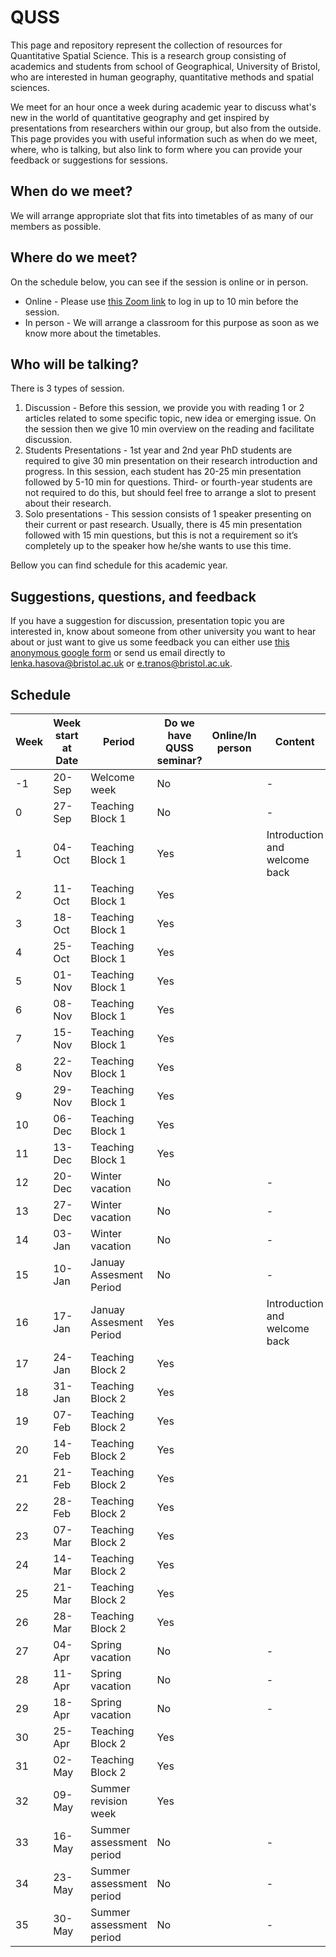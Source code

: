 # QUSS

This page and repository represent the collection of resources for Quantitative Spatial Science. This is a research group consisting of academics and students from school of Geographical, University of Bristol, who are interested in human geography, quantitative methods and spatial sciences.

We meet for an hour once a week during academic year to discuss what's new in the world of quantitative geography and get inspired by presentations from researchers within our group, but also from the outside. This page provides you with useful information such as when do we meet, where, who is talking, but also link to form where you can provide your feedback or suggestions for sessions.

## When do we meet?
We will arrange appropriate slot that fits into timetables of as many of our members as possible. 

## Where do we meet?
On the schedule below, you can see if the session is online or in person.

* Online - Please use [this Zoom link](https://bristol-ac-uk.zoom.us/j/97858763043?pwd=bVp6RmRTN1J0UE00M1NLcGpLWkFFQT09
) to log in up to 10 min before the session.
* In person - We will arrange a classroom for this purpose as soon as we know more about the timetables.

## Who will be talking?

There is 3 types of session.

1. Discussion - Before this session, we provide you with reading 1 or 2 articles related to some specific topic, new idea or emerging issue. On the session then we give 10 min overview on the reading and facilitate discussion.
2. Students Presentations - 1st year and 2nd year PhD students are required to give 30 min presentation on their research introduction and progress. In this session, each student has 20-25 min presentation followed by 5-10 min for questions. Third- or fourth-year students are not required to do this, but should feel free to arrange a slot to present about their research.
3. Solo presentations - This session consists of 1 speaker presenting on their current or past research. Usually, there is 45 min presentation followed with 15 min questions, but this is not a requirement so it’s completely up to the speaker how he/she wants to use this time.

Bellow you can find schedule for this academic year.

## Suggestions, questions, and feedback

If you have a suggestion for discussion, presentation topic you are interested in, know about someone from other university you want to hear about or just want to give us some feedback you can either use [this anonymous google form](https://forms.gle/kSDZTf6AUpANTF9U9) or send us email directly to lenka.hasova@bristol.ac.uk or e.tranos@bristol.ac.uk.


## Schedule

| Week  | Week start at Date | Period                   | Do we have QUSS seminar? | Online/In person | Content                       | QUSS Beers |
|-------|--------------------|--------------------------|--------------------------|------------------|-------------------------------|------------|
| -1    | 20-Sep             | Welcome week             | No                       |                  | -                             |            |
| 0     | 27-Sep             | Teaching Block 1         | No                       |                  | -                             |            |
| 1     | 04-Oct             | Teaching Block 1         | Yes                      |                  | Introduction and welcome back |            |
| 2     | 11-Oct             | Teaching Block 1         | Yes                      |                  |                               |            |
| 3     | 18-Oct             | Teaching Block 1         | Yes                      |                  |                               |            |
| 4     | 25-Oct             | Teaching Block 1         | Yes                      |                  |                               |            |
| 5     | 01-Nov             | Teaching Block 1         | Yes                      |                  |                               |            |
| 6     | 08-Nov             | Teaching Block 1         | Yes                      |                  |                               |            |
| 7     | 15-Nov             | Teaching Block 1         | Yes                      |                  |                               |            |
| 8     | 22-Nov             | Teaching Block 1         | Yes                      |                  |                               |            |
| 9     | 29-Nov             | Teaching Block 1         | Yes                      |                  |                               |            |
| 10    | 06-Dec             | Teaching Block 1         | Yes                      |                  |                               |            |
| 11    | 13-Dec             | Teaching Block 1         | Yes                      |                  |                               |            |
| 12    | 20-Dec             | Winter vacation          | No                       |                  | -                             |            |
| 13    | 27-Dec             | Winter vacation          | No                       |                  | -                             |            |
| 14    | 03-Jan             | Winter vacation          | No                       |                  | -                             |            |
| 15    | 10-Jan             | Januay Assesment Period  | No                       |                  | -                             |            |
| 16    | 17-Jan             | Januay Assesment Period  | Yes                      |                  | Introduction and welcome back |            |
| 17    | 24-Jan             | Teaching Block 2         | Yes                      |                  |                               |            |
| 18    | 31-Jan             | Teaching Block 2         | Yes                      |                  |                               |            |
| 19    | 07-Feb             | Teaching Block 2         | Yes                      |                  |                               |            |
| 20    | 14-Feb             | Teaching Block 2         | Yes                      |                  |                               |            |
| 21    | 21-Feb             | Teaching Block 2         | Yes                      |                  |                               |            |
| 22    | 28-Feb             | Teaching Block 2         | Yes                      |                  |                               |            |
| 23    | 07-Mar             | Teaching Block 2         | Yes                      |                  |                               |            |
| 24    | 14-Mar             | Teaching Block 2         | Yes                      |                  |                               |            |
| 25    | 21-Mar             | Teaching Block 2         | Yes                      |                  |                               |            |
| 26    | 28-Mar             | Teaching Block 2         | Yes                      |                  |                               |            |
| 27    | 04-Apr             | Spring   vacation        | No                       |                  | -                             |            |
| 28    | 11-Apr             | Spring   vacation        | No                       |                  | -                             |            |
| 29    | 18-Apr             | Spring   vacation        | No                       |                  | -                             |            |
| 30    | 25-Apr             | Teaching Block 2         | Yes                      |                  |                               |            |
| 31    | 02-May             | Teaching Block 2         | Yes                      |                  |                               |            |
| 32    | 09-May             | Summer revision week     | Yes                      |                  |                               |            |
| 33    | 16-May             | Summer assessment period | No                       |                  | -                             |            |
| 34    | 23-May             | Summer assessment period | No                       |                  | -                             |            |
| 35    | 30-May             | Summer assessment period | No                       |                  | -                             |            |
